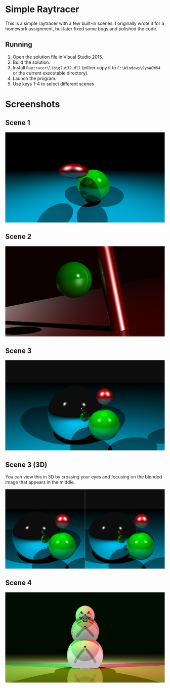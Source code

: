 Simple Raytracer
================

This is a simple raytracer with a few built-in scenes. I originally wrote it for a homework assignment, but later fixed some bugs and polished the code.

Running
-------

1. Open the solution file in Visual Studio 2015.
2. Build the solution.
3. Install `Raytracer\lib\glut32.dll` (either copy it to `C:\Windows\SysWOW64` or the current executable directory).
4. Launch the program.
5. Use keys 1-4 to select different scenes

Screenshots
===========

Scene 1
-------
![alt text](https://github.com/devint1/raytracer/raw/master/Screenshots/Scene1.png "Scene 1")

Scene 2
-------
![alt text](https://github.com/devint1/raytracer/raw/master/Screenshots/Scene2.png "Scene 2")

Scene 3
-------
![alt text](https://github.com/devint1/raytracer/raw/master/Screenshots/Scene3.png "Scene 3")

Scene 3 (3D)
------------
You can view this in 3D by crossing your eyes and focusing on the blended image that appears in the middle.

![alt text](https://github.com/devint1/raytracer/raw/master/Screenshots/3D.png "Scene 3 (3D)")

Scene 4
-------
![alt text](https://github.com/devint1/raytracer/raw/master/Screenshots/Scene4.png "Scene 4")
